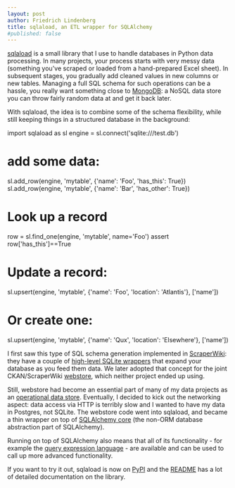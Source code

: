 ```yaml
---
layout: post
author: Friedrich Lindenberg
title: sqlaload, an ETL wrapper for SQLAlchemy
#published: false
---
```


[sqlaload](https://github.com/okfn/sqlaload) is a small library that I use to handle databases in Python data processing. In many projects, your process starts with very messy data (something you've scraped or loaded from a hand-prepared Excel sheet). In subsequent stages, you gradually add cleaned values in new columns or new tables. Managing a full SQL schema for such operations can be a hassle, you really want something close to [MongoDB](http://www.mongodb.org/): a NoSQL data store you can throw fairly random data at and get it back later.

With sqlaload, the idea is to combine some of the schema flexibility, while still keeping things in a structured database in the background: 

  import sqlaload as sl
  engine = sl.connect('sqlite:///test.db')

  # add some data:  
  sl.add_row(engine, 'mytable', {'name': 'Foo', 'has_this': True})
  sl.add_row(engine, 'mytable', {'name': 'Bar', 'has_other': True})
  
  # Look up a record
  row = sl.find_one(engine, 'mytable', name='Foo')
  assert row['has_this']==True
  
  # Update a record:
  sl.upsert(engine, 'mytable', {'name': 'Foo', 'location': 'Atlantis'}, ['name'])
  
  # Or create one:
  sl.upsert(engine, 'mytable', {'name': 'Qux', 'location': 'Elsewhere'}, ['name'])
  
I first saw this type of SQL schema generation implemented in [ScraperWiki](http://scraperwiki.com): they have a couple of [high-level SQLite wrappers](https://scraperwiki.com/docs/python/python_help_documentation/) that expand your database as you feed them data. We later adopted that concept for the joint CKAN/ScraperWiki [webstore](https://github.com/okfn/webstore), which neither project ended up using.

Still, webstore had become an essential part of many of my data projects as an [operational data store](http://en.wikipedia.org/wiki/Operational_data_store). Eventually, I decided to kick out the networking aspect: data access via HTTP is terribly slow and I wanted to have my data in Postgres, not SQLite. The webstore code went into sqlaload, and became a thin wrapper on top of [SQLAlchemy core](http://docs.sqlalchemy.org/en/rel_0_8/) (the non-ORM database abstraction part of SQLAlchemy). 

Running on top of SQLAlchemy also means that all of its functionality - for example the [query expression language](http://docs.sqlalchemy.org/en/rel_0_8/core/expression_api.html) - are available and can be used to call up more advanced functionality. 

If you want to try it out, sqlaload is now on [PyPI](https://pypi.python.org/pypi/sqlaload) and the [README](https://github.com/okfn/sqlaload/blob/master/README.md) has a lot of detailed documentation on the library. 





